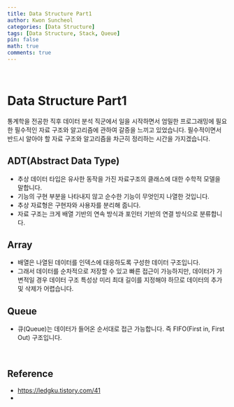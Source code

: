```yaml
---
title: Data Structure Part1
author: Kwon Suncheol
categories: [Data Structure]
tags: [Data Structure, Stack, Queue]
pin: false
math: true
comments: true
---
```


<br>

# Data Structure Part1



 통계학을 전공한 직후 데이터 분석 직군에서 일을 시작하면서 엄밀한 프로그래밍에 필요한 필수적인 자료 구조와 알고리즘에 관하여 갈증을 느끼고 있었습니다. 필수적이면서 반드시 알아야 할 자료 구조와 알고리즘을 차근히 정리하는 시간을 가지겠습니다.



## ADT(Abstract Data Type)

- 추상 데이터 타입은 유사한 동작을 가진 자료구조의 클래스에 대한 수학적 모델을 말합니다.
- 기능의 구현 부분을 나타내지 않고 순수한 기능이 무엇인지 나열한 것입니다.
- 추상 자료형은 구현자와 사용자를 분리해 줍니다.
- 자료 구조는 크게 배열 기반의 연속 방식과 포인터 기반의 연결 방식으로 분류합니다. 



## Array

- 배열은 나열된 데이터를 인덱스에 대응하도록 구성한 데이터 구조입니다.
- 그래서 데이터를 순차적으로 저장할 수 있고 빠른 접근이 가능하지만, 데이터가 가변적일 경우 데이터 구조 특성상 미리 최대 길이를 지정해야 하므로 데이터의 추가 및 삭제가 어렵습니다.



## Queue

- 큐(Queue)는 데이터가 들어온 순서대로 접근 가능합니다. 즉 FIFO(First in, First Out) 구조입니다. 

  







 

<br>

## Reference

- https://ledgku.tistory.com/41
- 


